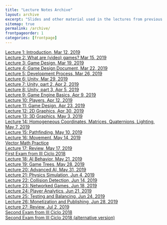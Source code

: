 ```yaml
---
title: "Lecture Notes Archive"
layout: archive
excerpt: "Slides and other material used in the lectures from previous semesters"
sitemap: true
permalink: /archive/
frontpageorder: 1
categories: [frontpage]
---
```


<a href="/CI-2807/slides/lecture1.html">Lecture 1: Introduction, Mar 12, 2019</a><br/>
<a href="/CI-2807/slides/lecture2.html">Lecture 2: What are (video) games? Mar 15, 2019</a><br/>
<a href="/CI-2807/slides/lecture3.html">Lecture 3: Game Design, Mar 19, 2019</a><br/>
<a href="/CI-2807/slides/lecture4.html">Lecture 4: Game Design Document, Mar 22, 2019</a><br/>
<a href="/CI-2807/slides/lecture5.html">Lecture 5: Development Process, Mar 26, 2019</a><br/>
<a href="/CI-2807/slides/lecture6.html">Lecture 6: Unity, Mar 29, 2019</a><br/>
<a href="/CI-2807/slides/lecture7.html">Lecture 7: Unity, part 2, Apr 2, 2019</a><br/>
<a href="/CI-2807/slides/lecture8.html">Lecture 8: Unity, part 3, Apr 5, 2019</a><br/>
<a href="/CI-2807/slides/lecture9.html">Lecture 9: Game Engine Basics, Apr 9, 2019</a><br/>
<a href="/CI-2807/slides/lecture10.html">Lecture 10: Players, Apr 12, 2019</a><br/>
<a href="/CI-2807/slides/lecture11.html">Lecture 11: Game Design, Apr 23, 2019</a><br/>
<a href="/CI-2807/slides/lecture12.html">Lecture 12: 2D Graphics, Apr 30, 2019</a><br/>
<a href="/CI-2807/slides/lecture13.html">Lecture 13: 3D Graphics, May 3, 2019</a><br/>
<a href="/CI-2807/slides/lecture14.html">Lecture 14: Homogeneous Coordinates, Matrices, Quaternions, Lighting, May 7, 2019</a><br/>
<a href="/CI-2807/slides/lecture15.html">Lecture 15: Pathfinding, May 10, 2019</a><br/>
<a href="/CI-2807/slides/lecture16.html">Lecture 16: Movement, May 14, 2019</a><br/>
<a href="/CI-2807/slides/lecture16a.html">Vector Math Practice</a><br/>
<a href="/CI-2807/slides/lecture17.html">Lecture 17: Review, May 17, 2019</a><br/>
<a href="/CI-2807/assets/pdf/exam1.pdf">First Exam from III Ciclo 2018</a><br/>
<a href="/CI-2807/slides/lecture18.html">Lecture 18: AI Behavior, May 21, 2019</a><br/>
<a href="/CI-2807/slides/lecture19.html">Lecture 19: Game Trees, May 28, 2019</a><br/>
<a href="/CI-2807/slides/lecture20.html">Lecture 20: Advanced AI, May 31, 2019</a><br/>
<a href="/CI-2807/slides/lecture21.html">Lecture 21: Physics Simulation, Jun 4, 2019</a><br/>
<a href="/CI-2807/slides/lecture22.html">Lecture 22: Collision Detection, Jun 14, 2019</a><br/>
<a href="/CI-2807/slides/lecture23.html">Lecture 23: Networked Games, Jun 18, 2019</a><br/>
<a href="/CI-2807/slides/lecture24.html">Lecture 24: Player Analytics, Jun 21, 2019</a><br/>
<a href="/CI-2807/slides/lecture25.html">Lecture 25: Testing and Balancing, Jun 24, 2019</a><br/>
<a href="/CI-2807/slides/lecture26.html">Lecture 26: Monetization and Publishing, Jun 28, 2019</a><br/>
<a href="/CI-2807/slides/lecture27.html">Lecture 27: Review, Jul 2, 2019</a><br/>
<a href="/CI-2807/assets/pdf/exam2.pdf">Second Exam from III Ciclo 2018</a><br/>
<a href="/CI-2807/assets/pdf/exam2a.pdf">Second Exam from III Ciclo 2018 (alternative version)</a><br/>
